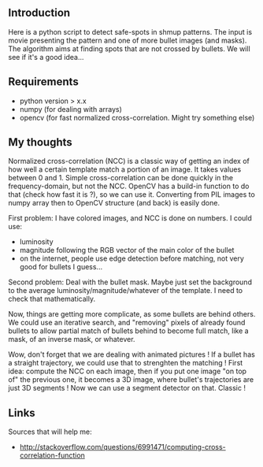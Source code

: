 ## Introduction ##

Here is a python script to detect safe-spots in shmup patterns. The input is movie presenting the pattern and one of more bullet images (and masks). The algorithm aims at finding spots that are not crossed by bullets. We will see if it's a good idea...

## Requirements ##

- python version > x.x
- numpy (for dealing with arrays)
- opencv (for fast normalized cross-correlation. Might try something else)

## My thoughts ##

Normalized cross-correlation (NCC) is a classic way of getting an index of how well a certain template match a portion of an image. It takes values between 0 and 1. Simple cross-correlation can be done quickly in the frequency-domain, but not the NCC. OpenCV has a build-in function to do that (check how fast it is ?), so we can use it. Converting from PIL images to numpy array then to OpenCV structure (and back) is easily done.

First problem: I have colored images, and NCC is done on numbers. I could use:
- luminosity
- magnitude following the RGB vector of the main color of the bullet
- on the internet, people use edge detection before matching, not very good for bullets I guess...

Second problem: Deal with the bullet mask. Maybe just set the background to the average luminosity/magnitude/whatever of the template. I need to check that mathematically.

Now, things are getting more complicate, as some bullets are behind others. We could use an iterative search, and "removing" pixels of already found bullets to allow partial match of bullets behind to become full match, like a mask, of an inverse mask, or whatever.

Wow, don't forget that we are dealing with animated pictures ! If a bullet has a straight trajectory, we could use that to strenghten the matching ! First idea: compute the NCC on each image, then if you put one image "on top of" the previous one, it becomes a 3D image, where bullet's trajectories are just 3D segments ! Now we can use a segment detector on that. Classic !

## Links ##

Sources that will help me:
- http://stackoverflow.com/questions/6991471/computing-cross-correlation-function

